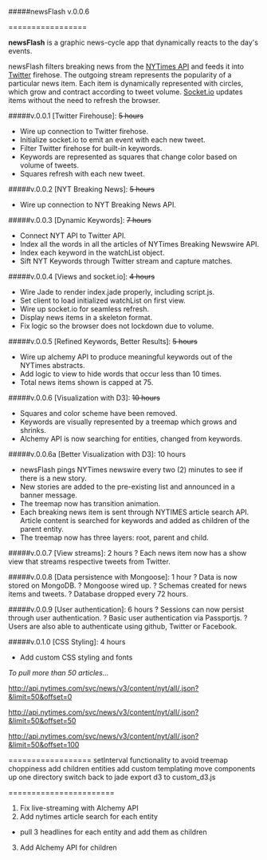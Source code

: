 #####newsFlash v.0.0.6

=================

**newsFlash** is a graphic news-cycle app that dynamically reacts to the day's events.

newsFlash filters breaking news from the [NYTimes API](http://nyti.ms/PkaWYK) and feeds it into [Twitter](https://dev.twitter.com/) firehose. The outgoing stream represents the popularity of a particular news item. Each item is dynamically represented with circles, which grow and contract according to tweet volume. [Socket.io](http://socket.io/) updates items without the need to refresh the browser.

#####v.0.0.1      [Twitter Firehouse]:                  ~~5 hours~~
+ Wire up connection to Twitter firehose.
+ Initialize socket.io to emit an event with each new tweet.
+ Filter Twitter firehose for built-in keywords.
+ Keywords are represented as squares that change color based on volume of tweets.
+ Squares refresh with each new tweet.

#####v.0.0.2      [NYT Breaking News]:                  ~~5 hours~~
+ Wire up connection to NYT Breaking News API.

#####v.0.0.3      [Dynamic Keywords]:                   ~~7 hours~~
+ Connect NYT API to Twitter API.
+ Index all the words in all the articles of NYTimes Breaking Newswire API.
+ Index each keyword in the watchList object.
+ Sift NYT Keywords through Twitter stream and capture matches.

#####v.0.0.4      [Views and socket.io]:                ~~4 hours~~
+ Wire Jade to render index.jade properly, including script.js.
+ Set client to load initialized watchList on first view.
+ Wire up socket.io for seamless refresh.
+ Display news items in a skeleton format.
+ Fix logic so the browser does not lockdown due to volume.

#####v.0.0.5      [Refined Keywords, Better Results]:   ~~5 hours~~
+ Wire up alchemy API to produce meaningful keywords out of the NYTimes abstracts.
+ Add logic to view to hide words that occur less than 10 times.
+ Total news items shown is capped at 75.

#####v.0.0.6      [Visualization with D3]:              ~~10 hours~~
+ Squares and color scheme have been removed.
+ Keywords are visually represented by a treemap which grows and shrinks.
+ Alchemy API is now searching for entities, changed from keywords.

#####v.0.0.6a      [Better Visualization with D3]:            10 hours
+ newsFlash pings NYTimes newswire every two (2) minutes to see if there is a new story.
+ New stories are added to the pre-existing list and announced in a banner message.
+ The treemap now has transition animation.
+ Each breaking news item is sent through NYTIMES article search API. Article content is searched for keywords and added as children of the parent entity.
+ The treemap now has three layers: root, parent and child.

#####v.0.0.7      [View streams]:                     2 hours
? Each news item now has a show view that streams respective tweets from Twitter.

#####v.0.0.8      [Data persistence with Mongoose]:   1 hour
? Data is now stored on MongoDB.
? Mongoose wired up.
? Schemas created for news items and tweets.
? Database dropped every 72 hours.

#####v.0.0.9      [User authentication]:              6 hours
? Sessions can now persist through user authentication.
? Basic user authentication via Passportjs.
? Users are also able to authenticate using github, Twitter or Facebook.

#####v.0.1.0      [CSS Styling]:                      4 hours
+ Add custom CSS styling and fonts



*To pull more than 50 articles...*

http://api.nytimes.com/svc/news/v3/content/nyt/all/.json?&limit=50&offset=0

http://api.nytimes.com/svc/news/v3/content/nyt/all/.json?&limit=50&offset=50

http://api.nytimes.com/svc/news/v3/content/nyt/all/.json?&limit=50&offset=100


==================
setInterval functionality to avoid treemap choppiness
add children entities
add custom templating
move components up one directory
switch back to jade
export d3 to custom_d3.js

=======================
1. Fix live-streaming with Alchemy API
2. Add nytimes article search for each entity
  + pull 3 headlines for each entity and add them as children
3. Add Alchemy API for children